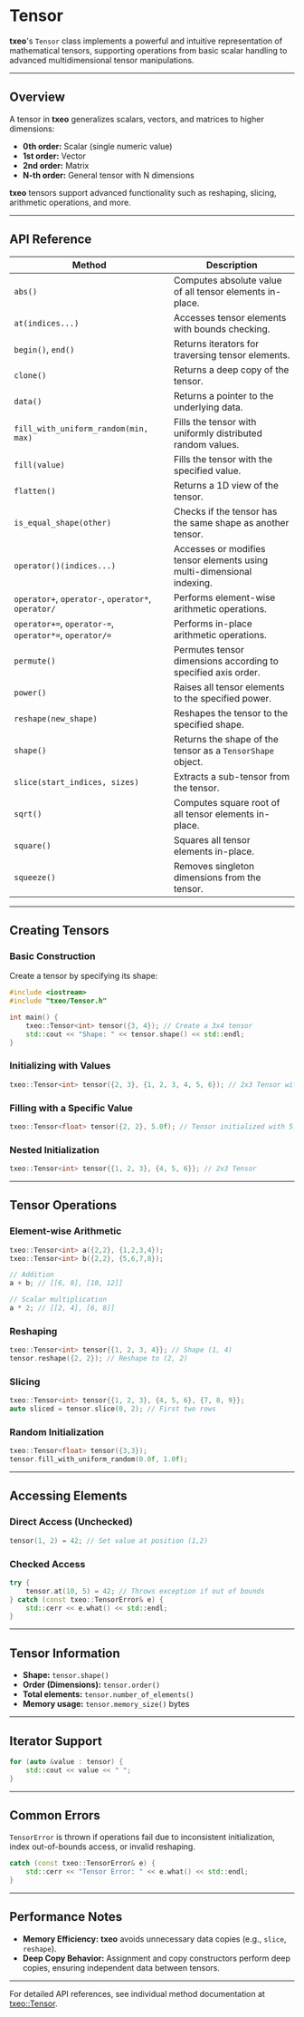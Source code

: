 # Tensor

**txeo**'s `Tensor` class implements a powerful and intuitive representation of mathematical tensors, supporting operations from basic scalar handling to advanced multidimensional tensor manipulations.

---

## Overview

A tensor in **txeo** generalizes scalars, vectors, and matrices to higher dimensions:

- **0th order:** Scalar (single numeric value)
- **1st order:** Vector
- **2nd order:** Matrix
- **N-th order:** General tensor with N dimensions

**txeo** tensors support advanced functionality such as reshaping, slicing, arithmetic operations, and more.

---

## API Reference

| Method                      | Description                                     |
|-----------------------------|-------------------------------------------------|
| `abs()`                 | Computes absolute value of all tensor elements in-place.   |
| `at(indices...)`            | Accesses tensor elements with bounds checking.  |
| `begin()`, `end()`          | Returns iterators for traversing tensor elements. |
| `clone()`                   | Returns a deep copy of the tensor.              |
| `data()`                    | Returns a pointer to the underlying data.       |
| `fill_with_uniform_random(min, max)` | Fills the tensor with uniformly distributed random values. |
| `fill(value)`               | Fills the tensor with the specified value.      |
| `flatten()`                 | Returns a 1D view of the tensor.                |
| `is_equal_shape(other)`     | Checks if the tensor has the same shape as another tensor. |
| `operator()(indices...)`    | Accesses or modifies tensor elements using multi-dimensional indexing. |
| `operator+`, `operator-`, `operator*`, `operator/` | Performs element-wise arithmetic operations. |
| `operator+=`, `operator-=`, `operator*=`, `operator/=` | Performs in-place arithmetic operations. |
| `permute()`                 | Permutes tensor dimensions according to specified axis order.  |
| `power()`                 | Raises all tensor elements to the specified power.   |
| `reshape(new_shape)`        | Reshapes the tensor to the specified shape.     |
| `shape()`                   | Returns the shape of the tensor as a `TensorShape` object. |
| `slice(start_indices, sizes)` | Extracts a sub-tensor from the tensor.          |
| `sqrt()`                 | Computes square root of all tensor elements in-place.   |
| `square()`                 | Squares all tensor elements in-place.   |
| `squeeze()`                 | Removes singleton dimensions from the tensor.   |

---

## Creating Tensors

### Basic Construction

Create a tensor by specifying its shape:

```cpp
#include <iostream>
#include "txeo/Tensor.h"

int main() {
    txeo::Tensor<int> tensor({3, 4}); // Create a 3x4 tensor
    std::cout << "Shape: " << tensor.shape() << std::endl;
}
```

### Initializing with Values

```cpp
txeo::Tensor<int> tensor({2, 3}, {1, 2, 3, 4, 5, 6}); // 2x3 Tensor with predefined values
```

### Filling with a Specific Value

```cpp
txeo::Tensor<float> tensor({2, 2}, 5.0f); // Tensor initialized with 5.0
```

### Nested Initialization

```cpp
txeo::Tensor<int> tensor{{1, 2, 3}, {4, 5, 6}}; // 2x3 Tensor
```

---

## Tensor Operations

### Element-wise Arithmetic

```cpp
txeo::Tensor<int> a({2,2}, {1,2,3,4});
txeo::Tensor<int> b({2,2}, {5,6,7,8});

// Addition
a + b; // [[6, 8], [10, 12]]

// Scalar multiplication
a * 2; // [[2, 4], [6, 8]]
```

### Reshaping

```cpp
txeo::Tensor<int> tensor{{1, 2, 3, 4}}; // Shape (1, 4)
tensor.reshape({2, 2}); // Reshape to (2, 2)
```

### Slicing

```cpp
txeo::Tensor<int> tensor{{1, 2, 3}, {4, 5, 6}, {7, 8, 9}};
auto sliced = tensor.slice(0, 2); // First two rows
```

### Random Initialization

```cpp
txeo::Tensor<float> tensor({3,3});
tensor.fill_with_uniform_random(0.0f, 1.0f);
```

---

## Accessing Elements

### Direct Access (Unchecked)

```cpp
tensor(1, 2) = 42; // Set value at position (1,2)
```

### Checked Access

```cpp
try {
    tensor.at(10, 5) = 42; // Throws exception if out of bounds
} catch (const txeo::TensorError& e) {
    std::cerr << e.what() << std::endl;
}
```

---

## Tensor Information

- **Shape:** `tensor.shape()`
- **Order (Dimensions):** `tensor.order()`
- **Total elements:** `tensor.number_of_elements()`
- **Memory usage:** `tensor.memory_size()` bytes

---

## Iterator Support

```cpp
for (auto &value : tensor) {
    std::cout << value << " ";
}
```

---

## Common Errors

`TensorError` is thrown if operations fail due to inconsistent initialization, index out-of-bounds access, or invalid reshaping.

```cpp
catch (const txeo::TensorError& e) {
    std::cerr << "Tensor Error: " << e.what() << std::endl;
}
```

---

## Performance Notes

- **Memory Efficiency:** **txeo** avoids unnecessary data copies (e.g., `slice`, `reshape`).
- **Deep Copy Behavior:** Assignment and copy constructors perform deep copies, ensuring independent data between tensors.

---

For detailed API references, see individual method documentation at [txeo::Tensor](https://txeo-doc.netlify.app/classtxeo_1_1_tensor.html).
